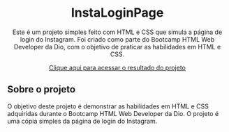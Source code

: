 <h1 align="center">InstaLoginPage</h1>

<p align="center">Este é um projeto simples feito com HTML e CSS que simula a página de login do Instagram. Foi criado como parte do Bootcamp HTML Web Developer da Dio, com o objetivo de praticar as habilidades em HTML e CSS.</p>

<p align="center">
	<a href="https://brunombs.github.io/InstaLoginPage/">Clique aqui para acessar o resultado do projeto</a>
</p>

## Sobre o projeto

O objetivo deste projeto é demonstrar as habilidades em HTML e CSS adquiridas durante o Bootcamp HTML Web Developer da Dio. O projeto é uma cópia simples da página de login do Instagram.

